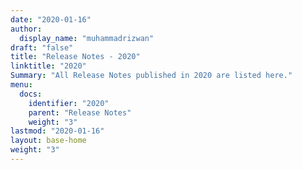 ```yaml
---
date: "2020-01-16"
author:
  display_name: "muhammadrizwan"
draft: "false"
title: "Release Notes - 2020"
linktitle: "2020"
Summary: "All Release Notes published in 2020 are listed here."
menu:
  docs:
    identifier: "2020"
    parent: "Release Notes"
    weight: "3"
lastmod: "2020-01-16"
layout: base-home
weight: "3"
---
```

